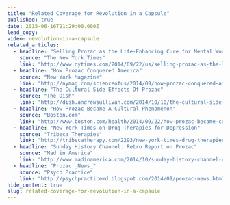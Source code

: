 ```yaml
---
title: "Related Coverage for Revolution in a Capsule"
published: true
date: 2015-06-16T21:29:00.000Z
lead_copy:
video: revolution-in-a-capsule
related_articles:
  - headline: "Selling Prozac as the Life-Enhancing Cure for Mental Woes"
    source: "The New York Times"
    link: "http://www.nytimes.com/2014/09/22/us/selling-prozac-as-the-life-enhancing-cure-for-mental-woes.html"
  - headline: "How Prozac Conquered America"
    source: "New York Magazine"
    link: "http://nymag.com/scienceofus/2014/09/how-prozac-conquered-america.html"
  - headline: "The Cultural Side Effects Of Prozac"
    source: "The Dish"
    link: "http://dish.andrewsullivan.com/2014/10/10/the-cultural-side-effects-of-prozac/"
  - headline: "How Prozac Became A Cultural Phenomenon"
    source: "Boston.com"
    link: "http://www.boston.com/health/2014/09/22/how-prozac-became-cultural-phenomenon/WhjHDHOuEMxtylhfW8ZLsN/video.html"
  - headline: "New York Times on Drug Therapies for Depression"
    source: "Tribeca Therapies"
    link: "http://tribecatherapy.com/2293/new-york-times-drug-therapies-depression/"
  - headline: "Sunday History Channel: Retro Report on Prozac"
    source: "Mad in America"
    link: "http://www.madinamerica.com/2014/10/sunday-history-channel-retro-report-prozac/"
  - headline: "Prozac _News_"
    source: "Psych Practice"
    link: "http://psychpracticemd.blogspot.com/2014/09/prozac-news.html"
hide_content: true
slug: related-coverage-for-revolution-in-a-capsule
---
```


